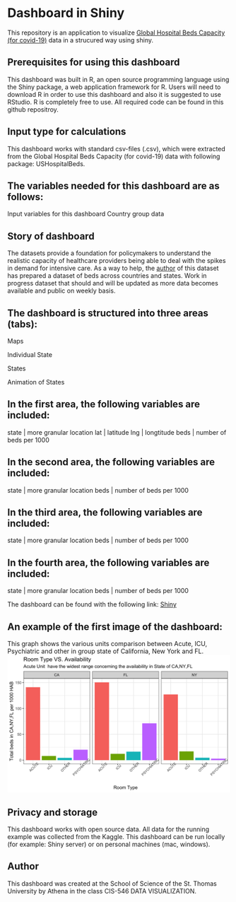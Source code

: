 # Dashboard in Shiny
This repository is an application to visualize [Global Hospital Beds Capacity (for covid-19)](https://www.kaggle.com/ikiulian/global-hospital-beds-capacity-for-covid19#hospital_beds_USA_v1.csv) data in a strucured way using shiny.

## Prerequisites for using this dashboard
This dashboard was built in R, an open source programming language using the Shiny package, a web application framework for R. Users will need to download R in order to use this dashboard and also it is suggested to use RStudio. R is completely free to use. All required code can be found in this github repositroy.

## Input type for calculations
This dashboard works with standard csv-files (.csv), which were extracted from the Global Hospital Beds Capacity (for covid-19) data with following package: USHospitalBeds. 

## The variables needed for this dashboard are as follows:

Input variables for this dashboard
Country group data

## Story of dashboard
The datasets provide a foundation for policymakers to understand the realistic capacity of healthcare providers being able to deal with the spikes in demand for intensive care. As a way to help, the [author](https://www.kaggle.com/ikiulian/global-hospital-beds-capacity-for-covid19#hospital_beds_USA_v1.csv) of this dataset has prepared a dataset of beds across countries and states. Work in progress dataset that should and will be updated as more data becomes available and public on weekly basis.

## The dashboard is structured into three areas (tabs):

Maps

Individual State

States

Animation of States


## In the first area, the following variables are included:
state | more granular location
lat | latitude
lng | longtitude
beds | number of beds per 1000

## In the second area, the following variables are included:
state | more granular location
beds | number of beds per 1000

## In the third area, the following variables are included:
state | more granular location
beds | number of beds per 1000

## In the fourth area, the following variables are included:
state | more granular location
beds | number of beds per 1000

The dashboard can be found with the following link:
[Shiny](https://athenal-shinyapp-testing.shinyapps.io/Shiny/)


## An example of the first image of the dashboard:

This graph shows the various units comparison between Acute, ICU, Psychiatric and other in group state of California, New York and FL. 
![GitHub Logo](/03_images/6.png)

## Privacy and storage
This dashboard works with open source data. All data for the running example was collected from the Kaggle.
This dashboard can be run locally (for example: Shiny server) or on personal machines (mac, windows).

## Author
This dashboard was created at the School of Science of the St. Thomas University by Athena in the class CIS-546 DATA VISUALIZATION.
